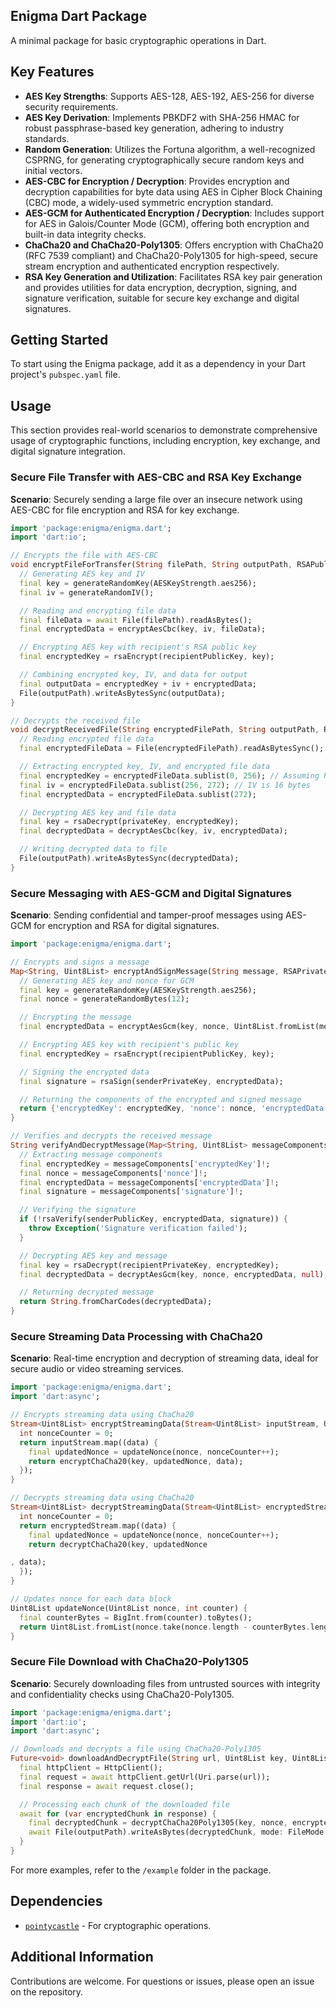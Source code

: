 

## Enigma Dart Package

A minimal package for basic cryptographic operations in Dart.

## Key Features

- **AES Key Strengths**: Supports AES-128, AES-192, AES-256 for diverse security requirements.
- **AES Key Derivation**: Implements PBKDF2 with SHA-256 HMAC for robust passphrase-based key generation, adhering to industry standards.
- **Random Generation**: Utilizes the Fortuna algorithm, a well-recognized CSPRNG, for generating cryptographically secure random keys and initial vectors.
- **AES-CBC for Encryption / Decryption**: Provides encryption and decryption capabilities for byte data using AES in Cipher Block Chaining (CBC) mode, a widely-used symmetric encryption standard.
- **AES-GCM for Authenticated Encryption / Decryption**: Includes support for AES in Galois/Counter Mode (GCM), offering both encryption and built-in data integrity checks.
- **ChaCha20 and ChaCha20-Poly1305**: Offers encryption with ChaCha20 (RFC 7539 compliant) and ChaCha20-Poly1305 for high-speed, secure stream encryption and authenticated encryption respectively.
- **RSA Key Generation and Utilization**: Facilitates RSA key pair generation and provides utilities for data encryption, decryption, signing, and signature verification, suitable for secure key exchange and digital signatures.

## Getting Started

To start using the Enigma package, add it as a dependency in your Dart project's `pubspec.yaml` file.

## Usage

This section provides real-world scenarios to demonstrate comprehensive usage of cryptographic functions, including encryption, key exchange, and digital signature integration.

### Secure File Transfer with AES-CBC and RSA Key Exchange

**Scenario**: Securely sending a large file over an insecure network using AES-CBC for file encryption and RSA for key exchange.

```dart
import 'package:enigma/enigma.dart';
import 'dart:io';

// Encrypts the file with AES-CBC
void encryptFileForTransfer(String filePath, String outputPath, RSAPublicKey recipientPublicKey) async {
  // Generating AES key and IV
  final key = generateRandomKey(AESKeyStrength.aes256);
  final iv = generateRandomIV();

  // Reading and encrypting file data
  final fileData = await File(filePath).readAsBytes();
  final encryptedData = encryptAesCbc(key, iv, fileData);

  // Encrypting AES key with recipient's RSA public key
  final encryptedKey = rsaEncrypt(recipientPublicKey, key);

  // Combining encrypted key, IV, and data for output
  final outputData = encryptedKey + iv + encryptedData;
  File(outputPath).writeAsBytesSync(outputData);
}

// Decrypts the received file
void decryptReceivedFile(String encryptedFilePath, String outputPath, RSAPrivateKey privateKey) {
  // Reading encrypted file data
  final encryptedFileData = File(encryptedFilePath).readAsBytesSync();

  // Extracting encrypted key, IV, and encrypted file data
  final encryptedKey = encryptedFileData.sublist(0, 256); // Assuming RSA-2048
  final iv = encryptedFileData.sublist(256, 272); // IV is 16 bytes
  final encryptedData = encryptedFileData.sublist(272);

  // Decrypting AES key and file data
  final key = rsaDecrypt(privateKey, encryptedKey);
  final decryptedData = decryptAesCbc(key, iv, encryptedData);

  // Writing decrypted data to file
  File(outputPath).writeAsBytesSync(decryptedData);
}
```

### Secure Messaging with AES-GCM and Digital Signatures

**Scenario**: Sending confidential and tamper-proof messages using AES-GCM for encryption and RSA for digital signatures.

```dart
import 'package:enigma/enigma.dart';

// Encrypts and signs a message
Map<String, Uint8List> encryptAndSignMessage(String message, RSAPrivateKey senderPrivateKey, RSAPublicKey recipientPublicKey) {
  // Generating AES key and nonce for GCM
  final key = generateRandomKey(AESKeyStrength.aes256);
  final nonce = generateRandomBytes(12);

  // Encrypting the message
  final encryptedData = encryptAesGcm(key, nonce, Uint8List.fromList(message.codeUnits), null);

  // Encrypting AES key with recipient's public key
  final encryptedKey = rsaEncrypt(recipientPublicKey, key);

  // Signing the encrypted data
  final signature = rsaSign(senderPrivateKey, encryptedData);

  // Returning the components of the encrypted and signed message
  return {'encryptedKey': encryptedKey, 'nonce': nonce, 'encryptedData': encryptedData, 'signature': signature};
}

// Verifies and decrypts the received message
String verifyAndDecryptMessage(Map<String, Uint8List> messageComponents, RSAPublicKey senderPublicKey, RSAPrivateKey recipientPrivateKey) {
  // Extracting message components
  final encryptedKey = messageComponents['encryptedKey']!;
  final nonce = messageComponents['nonce']!;
  final encryptedData = messageComponents['encryptedData']!;
  final signature = messageComponents['signature']!;

  // Verifying the signature
  if (!rsaVerify(senderPublicKey, encryptedData, signature)) {
    throw Exception('Signature verification failed');
  }

  // Decrypting AES key and message
  final key = rsaDecrypt(recipientPrivateKey, encryptedKey);
  final decryptedData = decryptAesGcm(key, nonce, encryptedData, null);

  // Returning decrypted message
  return String.fromCharCodes(decryptedData);
}
```

### Secure Streaming Data Processing with ChaCha20

**Scenario**: Real-time encryption and decryption of streaming data, ideal for secure audio or video streaming services.

```dart
import 'package:enigma/enigma.dart';
import 'dart:async';

// Encrypts streaming data using ChaCha20
Stream<Uint8List> encryptStreamingData(Stream<Uint8List> inputStream, Uint8List key, Uint8List nonce) {
  int nonceCounter = 0;
  return inputStream.map((data) {
    final updatedNonce = updateNonce(nonce, nonceCounter++);
    return encryptChaCha20(key, updatedNonce, data);
  });
}

// Decrypts streaming data using ChaCha20
Stream<Uint8List> decryptStreamingData(Stream<Uint8List> encryptedStream, Uint8List key, Uint8List nonce) {
  int nonceCounter = 0;
  return encryptedStream.map((data) {
    final updatedNonce = updateNonce(nonce, nonceCounter++);
    return decryptChaCha20(key, updatedNonce

, data);
  });
}

// Updates nonce for each data block
Uint8List updateNonce(Uint8List nonce, int counter) {
  final counterBytes = BigInt.from(counter).toBytes();
  return Uint8List.fromList(nonce.take(nonce.length - counterBytes.length).toList() + counterBytes);
}
```

### Secure File Download with ChaCha20-Poly1305

**Scenario**: Securely downloading files from untrusted sources with integrity and confidentiality checks using ChaCha20-Poly1305.

```dart
import 'package:enigma/enigma.dart';
import 'dart:io';
import 'dart:async';

// Downloads and decrypts a file using ChaCha20-Poly1305
Future<void> downloadAndDecryptFile(String url, Uint8List key, Uint8List nonce, Uint8List? aad, String outputPath) async {
  final httpClient = HttpClient();
  final request = await httpClient.getUrl(Uri.parse(url));
  final response = await request.close();

  // Processing each chunk of the downloaded file
  await for (var encryptedChunk in response) {
    final decryptedChunk = decryptChaCha20Poly1305(key, nonce, encryptedChunk, aad);
    await File(outputPath).writeAsBytes(decryptedChunk, mode: FileMode.append);
  }
}
```

For more examples, refer to the `/example` folder in the package.

## Dependencies

- [`pointycastle`](https://pub.dev/packages/pointycastle) - For cryptographic operations.

## Additional Information

Contributions are welcome. For questions or issues, please open an issue on the repository.
